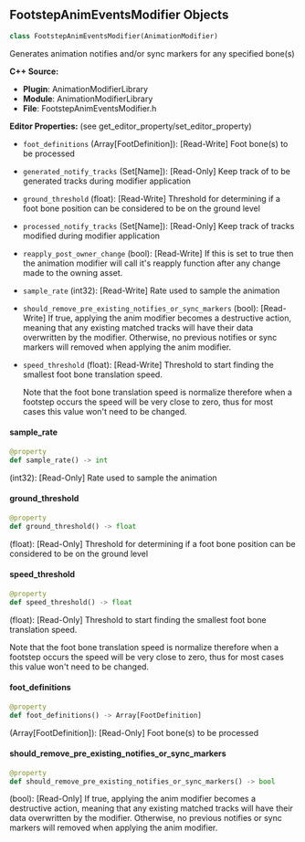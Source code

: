 ## FootstepAnimEventsModifier Objects

```python
class FootstepAnimEventsModifier(AnimationModifier)
```

Generates animation notifies and/or sync markers for any specified bone(s)

**C++ Source:**

- **Plugin**: AnimationModifierLibrary
- **Module**: AnimationModifierLibrary
- **File**: FootstepAnimEventsModifier.h

**Editor Properties:** (see get_editor_property/set_editor_property)

- ``foot_definitions`` (Array[FootDefinition]):  [Read-Write] Foot bone(s) to be processed
- ``generated_notify_tracks`` (Set[Name]):  [Read-Only] Keep track of to be generated tracks during modifier application
- ``ground_threshold`` (float):  [Read-Write] Threshold for determining if a foot bone position can be considered to be on the ground level
- ``processed_notify_tracks`` (Set[Name]):  [Read-Only] Keep track of tracks modified during modifier application
- ``reapply_post_owner_change`` (bool):  [Read-Write] If this is set to true then the animation modifier will call it's reapply function after any change made to the owning asset.
- ``sample_rate`` (int32):  [Read-Write] Rate used to sample the animation
- ``should_remove_pre_existing_notifies_or_sync_markers`` (bool):  [Read-Write] If true, applying the anim modifier becomes a destructive action, meaning that any existing matched tracks will have their data overwritten by the modifier.
  Otherwise, no previous notifies or sync markers will removed when applying the anim modifier.
- ``speed_threshold`` (float):  [Read-Write] Threshold to start finding the smallest foot bone translation speed.

  Note that the foot bone translation speed is normalize therefore when a footstep occurs
  the speed will be very close to zero, thus for most cases this value won't need to be changed.

<a id="unreal.FootstepAnimEventsModifier.sample_rate"></a>

#### sample_rate

```python
@property
def sample_rate() -> int
```

(int32):  [Read-Only] Rate used to sample the animation

<a id="unreal.FootstepAnimEventsModifier.ground_threshold"></a>

#### ground_threshold

```python
@property
def ground_threshold() -> float
```

(float):  [Read-Only] Threshold for determining if a foot bone position can be considered to be on the ground level

<a id="unreal.FootstepAnimEventsModifier.speed_threshold"></a>

#### speed_threshold

```python
@property
def speed_threshold() -> float
```

(float):  [Read-Only] Threshold to start finding the smallest foot bone translation speed.

Note that the foot bone translation speed is normalize therefore when a footstep occurs
the speed will be very close to zero, thus for most cases this value won't need to be changed.

<a id="unreal.FootstepAnimEventsModifier.foot_definitions"></a>

#### foot_definitions

```python
@property
def foot_definitions() -> Array[FootDefinition]
```

(Array[FootDefinition]):  [Read-Only] Foot bone(s) to be processed

<a id="unreal.FootstepAnimEventsModifier.should_remove_pre_existing_notifies_or_sync_markers"></a>

#### should_remove_pre_existing_notifies_or_sync_markers

```python
@property
def should_remove_pre_existing_notifies_or_sync_markers() -> bool
```

(bool):  [Read-Only] If true, applying the anim modifier becomes a destructive action, meaning that any existing matched tracks will have their data overwritten by the modifier.
Otherwise, no previous notifies or sync markers will removed when applying the anim modifier.

<a id="unreal.MotionExtractorUtilityLibrary"></a>